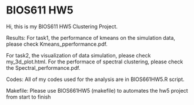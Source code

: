 # BIOS611 HW5
Hi, this is my BIOS611 HW5 Clustering Project.

Results:
For task1, the performance of kmeans on the simulation data, please check Kmeans_pperformance.pdf.

For task2, the visualization of data simulation, please check my_3d_plot.html. For the performace of spectral clustering, please check the Spectral_performance.pdf.

Codes:
All of my codes used for the analysis are in BIOS661HW5.R script. 

Makefile:
Please use BIOS661HW5 (makefile) to automates the hw5 project from start to finish